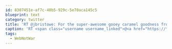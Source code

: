 ```yaml
---
id: 8307451e-af7c-40b5-929c-5e70aca145c5
blueprint: text
category: twitter
title: 'RT @jbristowe: For the super-awesome gooey caramel goodness from my HTML5 canvas talk at #WebNotWar, check out http://makeawesomeweb.com/.'
caption: 'RT <span class="username username_linked">@<a href="https://twitter.com/jbristowe" title="John Bristowe">jbristowe</a></span>: For the super-awesome gooey caramel goodness from my HTML5 canvas talk at <span class="hashtag hashtag_local">#<a href="http://tweettemp.darylchymko.ca/?tag=webnotwar">WebNotWar</a>, check out http://makeawesomeweb.com/.'
tags:
  - WebNotWar
---
```

